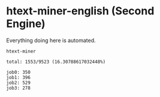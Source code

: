 # htext-miner-english (Second Engine)

Everything doing here is automated.

```
htext-miner

total: 1553/9523 (16.30788617032448%)

job0: 350
job1: 396
job2: 529
job3: 278
```